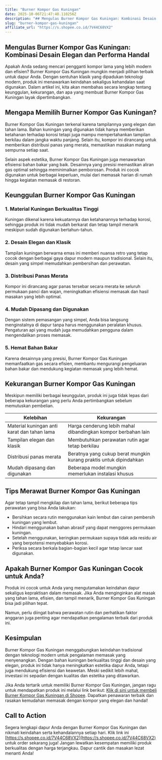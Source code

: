```yaml
---
title: "Burner Kompor Gas Kuningan"
date: 2025-10-06T21:47:48.110256Z
description: "## Mengulas Burner Kompor Gas Kuningan: Kombinasi Desain Elegan dan Performa Handal..."
slug: "burner-kompor-gas-kuningan"
affiliate_url: "https://s.shopee.co.id/7V44C68VX2"
---
```

## Mengulas Burner Kompor Gas Kuningan: Kombinasi Desain Elegan dan Performa Handal

Apakah Anda sedang mencari pengganti kompor lama yang lebih modern dan efisien? Burner Kompor Gas Kuningan mungkin menjadi pilihan terbaik untuk dapur Anda. Dengan sentuhan klasik yang dipadukan teknologi modern, produk ini menawarkan keindahan sekaligus kehandalan saat digunakan. Dalam artikel ini, kita akan membahas secara lengkap tentang keunggulan, kekurangan, dan apa yang membuat Burner Kompor Gas Kuningan layak dipertimbangkan.

## Mengapa Memilih Burner Kompor Gas Kuningan?

Burner Kompor Gas Kuningan terkenal karena tampilannya yang elegan dan tahan lama. Bahan kuningan yang digunakan tidak hanya memberikan ketahanan terhadap korosi tetapi juga mampu mempertahankan tampilan berkilau dalam jangka waktu panjang. Selain itu, kompor ini dirancang untuk memberikan distribusi panas yang merata, memastikan masakan matang sempurna setiap saat.

Selain aspek estetika, Burner Kompor Gas Kuningan juga menawarkan efisiensi bahan bakar yang baik. Desainnya yang presisi memastikan aliran gas optimal sehingga meminimalkan pemborosan. Produk ini cocok digunakan untuk berbagai keperluan, mulai dari memasak harian di rumah hingga kegiatan memasak di restoran.

## Keunggulan Burner Kompor Gas Kuningan

### 1. Material Kuningan Berkualitas Tinggi

Kuningan dikenal karena kekuatannya dan ketahanannya terhadap korosi, sehingga produk ini tidak mudah berkarat dan tetap tampil menarik meskipun sudah digunakan bertahun-tahun.

### 2. Desain Elegan dan Klasik

Tampilan kuningan berwarna emas ini memberi nuansa retro yang tetap cocok dengan berbagai gaya dapur modern maupun tradisional. Selain itu, desain yang simpel memudahkan pembersihan dan perawatan.

### 3. Distribusi Panas Merata

Kompor ini dirancang agar panas tersebar secara merata ke seluruh permukaan panci dan wajan, meningkatkan efisiensi memasak dan hasil masakan yang lebih optimal.

### 4. Mudah Dipasang dan Digunakan

Dengan sistem pemasangan yang simpel, Anda bisa langsung menginstalnya di dapur tanpa harus menggunakan peralatan khusus. Pengaturan api yang mudah juga memudahkan pengguna dalam mengendalikan proses memasak.

### 5. Hemat Bahan Bakar

Karena desainnya yang presisi, Burner Kompor Gas Kuningan memanfaatkan gas secara efisien, membantu mengurangi pengeluaran bahan bakar dan mendukung kegiatan memasak yang lebih hemat.

## Kekurangan Burner Kompor Gas Kuningan

Meskipun memiliki berbagai keunggulan, produk ini juga tidak lepas dari beberapa kekurangan yang perlu Anda pertimbangkan sebelum memutuskan pembelian.

| Kelebihan | Kekurangan |
| --- | --- |
| Material kuningan anti karat dan tahan lama | Harga cenderung lebih mahal dibandingkan kompor berbahan lain |
| Tampilan elegan dan klasik | Membutuhkan perawatan rutin agar tetap berkilau |
| Distribusi panas merata | Beratnya yang cukup berat mungkin kurang praktis untuk dipindahkan |
| Mudah dipasang dan digunakan | Beberapa model mungkin memerlukan instalasi khusus |

## Tips Merawat Burner Kompor Gas Kuningan

Agar tetap tampil mengkilap dan tahan lama, berikut beberapa tips perawatan yang bisa Anda lakukan:

- Bersihkan secara rutin menggunakan kain lembut dan cairan pembersih kuningan yang lembut.
- Hindari menggunakan bahan abrasif yang dapat menggores permukaan kuningan.
- Setelah menggunakan, keringkan permukaan supaya tidak ada residu air yang berpotensi menyebabkan korosi.
- Periksa secara berkala bagian-bagian kecil agar tetap lancar saat digunakan.

## Apakah Burner Kompor Gas Kuningan Cocok untuk Anda?

Produk ini cocok untuk Anda yang mengutamakan keindahan dapur sekaligus kepraktisan dalam memasak. Jika Anda menginginkan alat masak yang tahan lama, efisien, dan tampil menarik, Burner Kompor Gas Kuningan bisa jadi pilihan tepat.

Namun, perlu diingat bahwa perawatan rutin dan perhatikan faktor anggaran juga penting agar mendapatkan pengalaman terbaik dari produk ini.

## Kesimpulan

Burner Kompor Gas Kuningan menggabungkan keindahan tradisional dengan teknologi modern untuk pengalaman memasak yang menyenangkan. Dengan bahan kuningan berkualitas tinggi dan desain yang elegan, produk ini tidak hanya meningkatkan estetika dapur Anda, tetapi juga mendukung efisiensi dan keawetan. Meski sedikit lebih mahal, investasi ini sepadan dengan kualitas dan estetika yang ditawarkan.

Jika Anda tertarik untuk memiliki Burner Kompor Gas Kuningan, jangan ragu untuk mendapatkan produk ini melalui link berikut: [Klik di sini untuk membeli Burner Kompor Gas Kuningan di Shopee](https://s.shopee.co.id/7V44C68VX2). Dapatkan penawaran terbaik dan rasakan kemudahan memasak dengan kompor yang elegan dan handal!

## Call to Action

Segera lengkapi dapur Anda dengan Burner Kompor Gas Kuningan dan nikmati keindahan serta kehandalannya setiap hari. Klik link ini [https://s.shopee.co.id/7V44C68VX2](https://s.shopee.co.id/7V44C68VX2) untuk order sekarang juga! Jangan lewatkan kesempatan memiliki produk berkualitas dengan harga terjangkau. Dapur cantik dan masakan lezat menanti Anda!